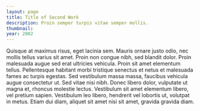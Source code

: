 ```yaml
---
layout: page
title: Title of Second Work
description: Proin semper turpis vitae semper mollis.
thumbnail:
year: 2002
---
```


Quisque at maximus risus, eget lacinia sem. Mauris ornare justo odio, nec mollis tellus varius sit amet. Proin non congue nibh, sed blandit dolor. Proin malesuada augue sed erat ultricies vehicula. Proin sit amet elementum tellus. Pellentesque habitant morbi tristique senectus et netus et malesuada fames ac turpis egestas. Sed vestibulum massa massa, faucibus vehicula augue consectetur ut. Sed vitae nisi nibh. Donec libero dolor, vulputate ut magna et, rhoncus molestie lectus. Vestibulum sit amet elementum libero, vel pretium sapien. Vestibulum leo libero, hendrerit vel lobortis ut, volutpat in metus. Etiam dui diam, aliquet sit amet nisi sit amet, gravida gravida diam.
